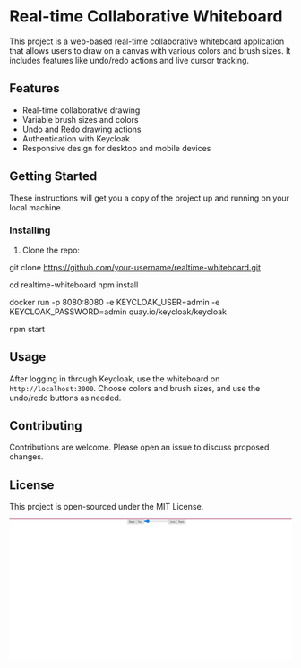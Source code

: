 # Real-time Collaborative Whiteboard

This project is a web-based real-time collaborative whiteboard application that allows users to draw on a canvas with various colors and brush sizes. It includes features like undo/redo actions and live cursor tracking.

## Features

- Real-time collaborative drawing
- Variable brush sizes and colors
- Undo and Redo drawing actions
- Authentication with Keycloak
- Responsive design for desktop and mobile devices

## Getting Started

These instructions will get you a copy of the project up and running on your local machine.


### Installing

1. Clone the repo:

git clone https://github.com/your-username/realtime-whiteboard.git

cd realtime-whiteboard
npm install

docker run -p 8080:8080 -e KEYCLOAK_USER=admin -e KEYCLOAK_PASSWORD=admin quay.io/keycloak/keycloak

npm start



## Usage
After logging in through Keycloak, use the whiteboard on `http://localhost:3000`. Choose colors and brush sizes, and use the undo/redo buttons as needed.

## Contributing
Contributions are welcome. Please open an issue to discuss proposed changes.

## License
This project is open-sourced under the MIT License.

![UI Screenshot](https://github.com/sushanthreddy009/realtime-whiteboard/blob/main/UI_image.jpg)


